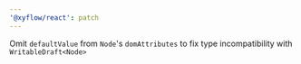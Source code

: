 ```yaml
---
'@xyflow/react': patch
---
```


Omit `defaultValue` from `Node`'s `domAttributes` to fix type incompatibility with `WritableDraft<Node>`
